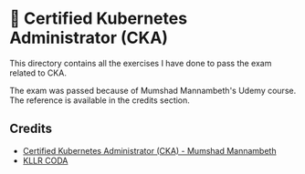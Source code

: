 # 🐳 Certified Kubernetes Administrator (CKA)

This directory contains all the exercises I have done to pass the exam related to CKA.

The exam was passed because of Mumshad Mannambeth's Udemy course. The reference is available in the credits section.

## Credits

- [Certified Kubernetes Administrator (CKA) - Mumshad Mannambeth](https://www.udemy.com/share/101Xtg3@W35O9QZaQDJt192SmQiaCqYZwbEeTlDZFzG6VRiVaguHdQXsWGY73pZ4dk9v5x6rKQ==/)
- [KLLR CODA](https://killercoda.com/)